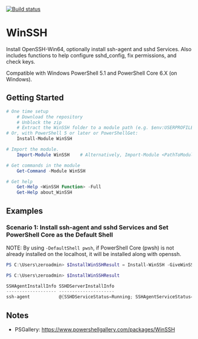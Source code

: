 [![Build status](https://ci.appveyor.com/api/projects/status/github/pldmgg/=master&svg=true)](https://ci.appveyor.com/project/pldmgg/winssh/branch/master)


# WinSSH
Install OpenSSH-Win64, optionally install ssh-agent and sshd Services. Also includes functions to help configure sshd_config, fix permissions, and check keys.

Compatible with Windows PowerShell 5.1 and PowerShell Core 6.X (on Windows).

## Getting Started

```powershell
# One time setup
    # Download the repository
    # Unblock the zip
    # Extract the WinSSH folder to a module path (e.g. $env:USERPROFILE\Documents\WindowsPowerShell\Modules\)
# Or, with PowerShell 5 or later or PowerShellGet:
    Install-Module WinSSH

# Import the module.
    Import-Module WinSSH    # Alternatively, Import-Module <PathToModuleFolder>

# Get commands in the module
    Get-Command -Module WinSSH

# Get help
    Get-Help <WinSSH Function> -Full
    Get-Help about_WinSSH
```

## Examples

### Scenario 1: Install ssh-agent and sshd Services and Set PowerShell Core as the Default Shell

NOTE: By using `-DefaultShell pwsh`, if PowerShell Core (pwsh) is not already installed on the localhost, it will be installed along with openssh.

```powershell
PS C:\Users\zeroadmin> $InstallWinSSHResult = Install-WinSSH -GiveWinSSHBinariesPathPriority -ConfigureSSHDOnLocalHost -DefaultShell pwsh

PS C:\Users\zeroadmin> $InstallWinSSHResult

SSHAgentInstallInfo SSHDServerInstallInfo
------------------- ---------------------
ssh-agent           @{SSHDServiceStatus=Running; SSHAgentServiceStatus=Running; RSAHostPublicKey=ssh_host_rsa_key.pub; RSAHostPrivateKey=ssh_host_rsa_key}
```

## Notes

* PSGallery: https://www.powershellgallery.com/packages/WinSSH
